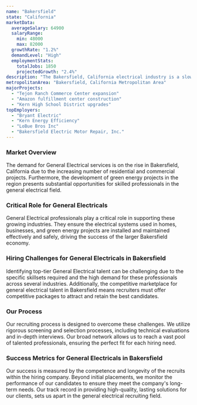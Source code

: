 ```yaml
---
name: "Bakersfield"
state: "California"
marketData:
  averageSalary: 64900
  salaryRange:
    min: 48000
    max: 82000
  growthRate: "1.2%"
  demandLevel: "High"
  employmentStats:
    totalJobs: 1850
    projectedGrowth: "2.4%"
description: "The Bakersfield, California electrical industry is a slowly growing market with a stable average salary range."
metropolitanArea: "Bakersfield, California Metropolitan Area"
majorProjects:
  - "Tejon Ranch Commerce Center expansion"
  - "Amazon fulfillment center construction"
  - "Kern High School District upgrades"
topEmployers:
  - "Bryant Electric"
  - "Kern Energy Efficiency"
  - "LoBue Bros Inc"
  - "Bakersfield Electric Motor Repair, Inc."
---
```


### Market Overview
The demand for General Electrical services is on the rise in Bakersfield, California due to the increasing number of residential and commercial projects. Furthermore, the development of green energy projects in the region presents substantial opportunities for skilled professionals in the general electrical field.

### Critical Role for General Electricals
General Electrical professionals play a critical role in supporting these growing industries. They ensure the electrical systems used in homes, businesses, and green energy projects are installed and maintained effectively and safely, driving the success of the larger Bakersfield economy.

### Hiring Challenges for General Electricals in Bakersfield
Identifying top-tier General Electrical talent can be challenging due to the specific skillsets required and the high demand for these professionals across several industries. Additionally, the competitive marketplace for general electrical talent in Bakersfield means recruiters must offer competitive packages to attract and retain the best candidates.

### Our Process
Our recruiting process is designed to overcome these challenges. We utilize rigorous screening and selection processes, including technical evaluations and in-depth interviews. Our broad network allows us to reach a vast pool of talented professionals, ensuring the perfect fit for each hiring need.

### Success Metrics for General Electricals in Bakersfield
Our success is measured by the competence and longevity of the recruits within the hiring company. Beyond initial placements, we monitor the performance of our candidates to ensure they meet the company's long-term needs. Our track record in providing high-quality, lasting solutions for our clients, sets us apart in the general electrical recruiting field.
